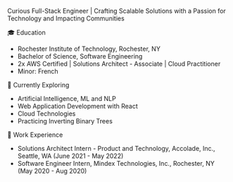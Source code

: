 Curious Full-Stack Engineer | Crafting Scalable Solutions with a Passion for Technology and Impacting Communities

🎓 Education

- Rochester Institute of Technology, Rochester, NY
- Bachelor of Science, Software Engineering
- 2x AWS Certified | Solutions Architect - Associate | Cloud Practitioner
- Minor: French

🚀 Currently Exploring

- Artificial Intelligence, ML and NLP
- Web Application Development with React
- Cloud Technologies
- Practicing Inverting Binary Trees

💼 Work Experience

- Solutions Architect Intern - Product and Technology, Accolade, Inc., Seattle, WA (June 2021 - May 2022)
- Software Engineer Intern, Mindex Technologies, Inc., Rochester, NY (May 2020 - Aug 2020)

<!---
ads8046/ads8046 is a ✨ special ✨ repository because its `README.md` (this file) appears on your GitHub profile.
You can click the Preview link to take a look at your changes.
--->
